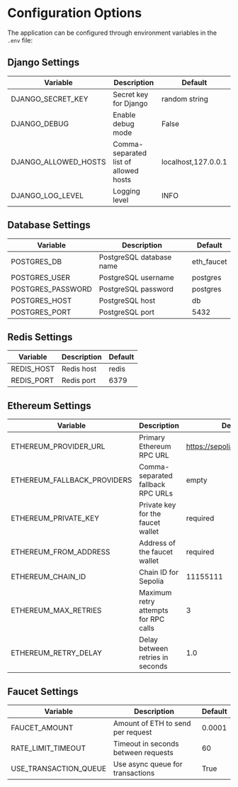 # Configuration Options

The application can be configured through environment variables in the `.env` file:

## Django Settings

| Variable | Description | Default |
|----------|-------------|---------|
| DJANGO_SECRET_KEY | Secret key for Django | random string |
| DJANGO_DEBUG | Enable debug mode | False |
| DJANGO_ALLOWED_HOSTS | Comma-separated list of allowed hosts | localhost,127.0.0.1 |
| DJANGO_LOG_LEVEL | Logging level | INFO |

## Database Settings

| Variable | Description | Default |
|----------|-------------|---------|
| POSTGRES_DB | PostgreSQL database name | eth_faucet |
| POSTGRES_USER | PostgreSQL username | postgres |
| POSTGRES_PASSWORD | PostgreSQL password | postgres |
| POSTGRES_HOST | PostgreSQL host | db |
| POSTGRES_PORT | PostgreSQL port | 5432 |

## Redis Settings

| Variable | Description | Default |
|----------|-------------|---------|
| REDIS_HOST | Redis host | redis |
| REDIS_PORT | Redis port | 6379 |

## Ethereum Settings

| Variable | Description | Default |
|----------|-------------|---------|
| ETHEREUM_PROVIDER_URL | Primary Ethereum RPC URL | https://sepolia.infura.io/v3/... |
| ETHEREUM_FALLBACK_PROVIDERS | Comma-separated fallback RPC URLs | empty |
| ETHEREUM_PRIVATE_KEY | Private key for the faucet wallet | required |
| ETHEREUM_FROM_ADDRESS | Address of the faucet wallet | required |
| ETHEREUM_CHAIN_ID | Chain ID for Sepolia | 11155111 |
| ETHEREUM_MAX_RETRIES | Maximum retry attempts for RPC calls | 3 |
| ETHEREUM_RETRY_DELAY | Delay between retries in seconds | 1.0 |

## Faucet Settings

| Variable | Description | Default |
|----------|-------------|---------|
| FAUCET_AMOUNT | Amount of ETH to send per request | 0.0001 |
| RATE_LIMIT_TIMEOUT | Timeout in seconds between requests | 60 |
| USE_TRANSACTION_QUEUE | Use async queue for transactions | True |